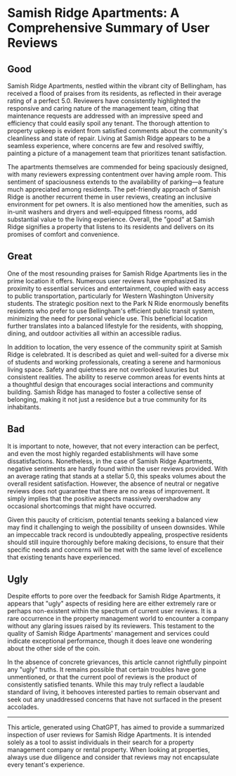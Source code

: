 # Samish Ridge Apartments: A Comprehensive Summary of User Reviews

## Good

Samish Ridge Apartments, nestled within the vibrant city of Bellingham, has received a flood of praises from its residents, as reflected in their average rating of a perfect 5.0. Reviewers have consistently highlighted the responsive and caring nature of the management team, citing that maintenance requests are addressed with an impressive speed and efficiency that could easily spoil any tenant. The thorough attention to property upkeep is evident from satisfied comments about the community's cleanliness and state of repair. Living at Samish Ridge appears to be a seamless experience, where concerns are few and resolved swiftly, painting a picture of a management team that prioritizes tenant satisfaction.

The apartments themselves are commended for being spaciously designed, with many reviewers expressing contentment over having ample room. This sentiment of spaciousness extends to the availability of parking—a feature much appreciated among residents. The pet-friendly approach of Samish Ridge is another recurrent theme in user reviews, creating an inclusive environment for pet owners. It is also mentioned how the amenities, such as in-unit washers and dryers and well-equipped fitness rooms, add substantial value to the living experience. Overall, the "good" at Samish Ridge signifies a property that listens to its residents and delivers on its promises of comfort and convenience.

## Great

One of the most resounding praises for Samish Ridge Apartments lies in the prime location it offers. Numerous user reviews have emphasized its proximity to essential services and entertainment, coupled with easy access to public transportation, particularly for Western Washington University students. The strategic position next to the Park N Ride enormously benefits residents who prefer to use Bellingham's efficient public transit system, minimizing the need for personal vehicle use. This beneficial location further translates into a balanced lifestyle for the residents, with shopping, dining, and outdoor activities all within an accessible radius.

In addition to location, the very essence of the community spirit at Samish Ridge is celebrated. It is described as quiet and well-suited for a diverse mix of students and working professionals, creating a serene and harmonious living space. Safety and quietness are not overlooked luxuries but consistent realities. The ability to reserve common areas for events hints at a thoughtful design that encourages social interactions and community building. Samish Ridge has managed to foster a collective sense of belonging, making it not just a residence but a true community for its inhabitants.
  
## Bad

It is important to note, however, that not every interaction can be perfect, and even the most highly regarded establishments will have some dissatisfactions. Nonetheless, in the case of Samish Ridge Apartments, negative sentiments are hardly found within the user reviews provided. With an average rating that stands at a stellar 5.0, this speaks volumes about the overall resident satisfaction. However, the absence of neutral or negative reviews does not guarantee that there are no areas of improvement. It simply implies that the positive aspects massively overshadow any occasional shortcomings that might have occurred.

Given this paucity of criticism, potential tenants seeking a balanced view may find it challenging to weigh the possibility of unseen downsides. While an impeccable track record is undoubtedly appealing, prospective residents should still inquire thoroughly before making decisions, to ensure that their specific needs and concerns will be met with the same level of excellence that existing tenants have experienced.

## Ugly

Despite efforts to pore over the feedback for Samish Ridge Apartments, it appears that "ugly" aspects of residing here are either extremely rare or perhaps non-existent within the spectrum of current user reviews. It is a rare occurrence in the property management world to encounter a company without any glaring issues raised by its reviewers. This testament to the quality of Samish Ridge Apartments' management and services could indicate exceptional performance, though it does leave one wondering about the other side of the coin.

In the absence of concrete grievances, this article cannot rightfully pinpoint any "ugly" truths. It remains possible that certain troubles have gone unmentioned, or that the current pool of reviews is the product of consistently satisfied tenants. While this may truly reflect a laudable standard of living, it behooves interested parties to remain observant and seek out any unaddressed concerns that have not surfaced in the present accolades.

---

This article, generated using ChatGPT, has aimed to provide a summarized inspection of user reviews for Samish Ridge Apartments. It is intended solely as a tool to assist individuals in their search for a property management company or rental property. When looking at properties, always use due diligence and consider that reviews may not encapsulate every tenant's experience.